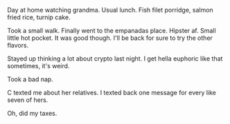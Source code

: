 Day at home watching grandma. Usual lunch. Fish filet porridge, salmon fried rice, turnip cake.

Took a small walk. Finally went to the empanadas place. Hipster af. Small little hot pocket. It was good though. I'll be back for sure to try the other flavors.

Stayed up thinking a lot about crypto last night. I get hella euphoric like that sometimes, it's weird.

Took a bad nap.

C texted me about her relatives. I texted back one message for every like seven of hers.

Oh, did my taxes.
